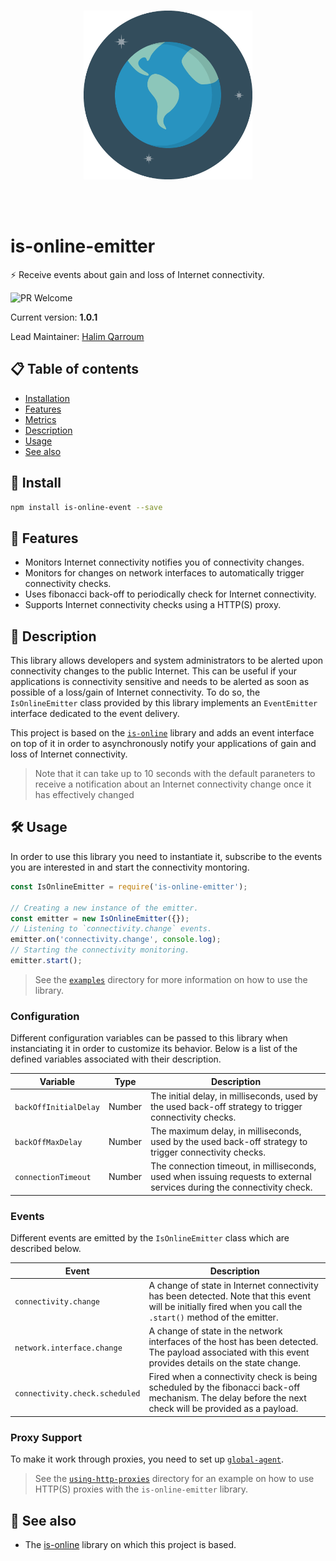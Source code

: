 <br /><br /><br />
<p align="center">
  <img width="270" src="assets/icon.png" />
</p><br /><br />

# is-online-emitter
⚡️ Receive events about gain and loss of Internet connectivity.

![PR Welcome](https://img.shields.io/badge/PR-welcome-brightgreen.svg)

Current version: **1.0.1**

Lead Maintainer: [Halim Qarroum](mailto:qarroumh@amazon.lu)

## 📋 Table of contents

- [Installation](#-install)
- [Features](#-features)
- [Metrics](#-metrics)
- [Description](#-description)
- [Usage](#-usage)
- [See also](#-see-also)

## 🚀 Install

```bash
npm install is-online-event --save
```

## 🔖 Features

 - Monitors Internet connectivity notifies you of connectivity changes.
 - Monitors for changes on network interfaces to automatically trigger connectivity checks.
 - Uses fibonacci back-off to periodically check for Internet connectivity.
 - Supports Internet connectivity checks using a HTTP(S) proxy.

## 🔰 Description

This library allows developers and system administrators to be alerted upon connectivity changes to the public Internet. This can be useful if your applications is connectivity sensitive and needs to be alerted as soon as possible of a loss/gain of Internet connectivity. To do so, the `IsOnlineEmitter` class provided by this library implements an `EventEmitter` interface dedicated to the event delivery.

This project is based on the [`is-online`](https://github.com/sindresorhus/is-online) library and adds an event interface on top of it in order to asynchronously notify your applications of gain and loss of Internet connectivity.

> Note that it can take up to 10 seconds with the default paraneters to receive a notification about an Internet connectivity change once it has effectively changed

## 🛠 Usage

In order to use this library you need to instantiate it, subscribe to the events you are interested in and start the connectivity montoring.

```js
const IsOnlineEmitter = require('is-online-emitter');

// Creating a new instance of the emitter.
const emitter = new IsOnlineEmitter({});
// Listening to `connectivity.change` events.
emitter.on('connectivity.change', console.log);
// Starting the connectivity monitoring.
emitter.start();
```

> See the [`examples`](./examples) directory for more information on how to use the library.

### Configuration

Different configuration variables can be passed to this library when instanciating it in order to customize its behavior. Below is a list of the defined variables associated with their description.

Variable | Type | Description
-------- | ---- | -----------
`backOffInitialDelay` | Number | The initial delay, in milliseconds, used by the used back-off strategy to trigger connectivity checks.
`backOffMaxDelay` | Number | The maximum delay, in milliseconds, used by the used back-off strategy to trigger connectivity checks.
`connectionTimeout` | Number | The connection timeout, in milliseconds, used when issuing requests to external services during the connectivity check.

### Events

Different events are emitted by the `IsOnlineEmitter` class which are described below.

Event                          | Description
------------------------------ | -----------
`connectivity.change`          | A change of state in Internet connectivity has been detected. Note that this event will be initially fired when you call the `.start()` method of the emitter.
`network.interface.change`     | A change of state in the network interfaces of the host has been detected. The payload associated with this event provides details on the state change.
`connectivity.check.scheduled` | Fired when a connectivity check is being scheduled by the fibonacci back-off mechanism. The delay before the next check will be provided as a payload.

### Proxy Support

To make it work through proxies, you need to set up [`global-agent`](https://github.com/gajus/global-agent).

> See the [`using-http-proxies`](./examples/using-http-proxies) directory for an example on how to use HTTP(S) proxies with the `is-online-emitter` library.

## 👀 See also

 - The [is-online](https://github.com/sindresorhus/is-online) library on which this project is based.
